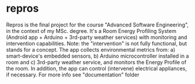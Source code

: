 # repros
Repros is the final project for the course "Advanced Software Engineering", in the context of my MSc. degree.
It's a Room Energy Profiling System (Android app + Arduino + 3rd-party weather services) with monitoring and
intervention capabilities. Note: the "intervention" is not fully functional, but stands for a concept.
The app collects environmental metrics from:
  a) smart-device's embedded sensors,
  b) Arduino microcontroller installed in a room and
  c) 3rd-party weather service, and monitors the Energy Profile of the room.
In addition, the app can control (intervene) electrical appliances, if necessary.
For more info see "documentation" folder
